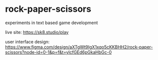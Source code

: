 # rock-paper-scissors
experiments in text based game development

live site: https://sk8.studio/play

user interface design:
https://www.figma.com/design/aXTgWt9IgX1xqo5cKKBHH2/rock-paper-scissors?node-id=0-1&p=f&t=ylcfGEd6pGkaHbGc-0
